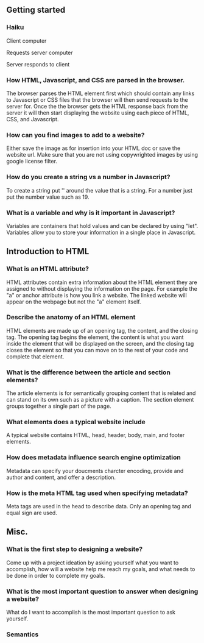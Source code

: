 ## Getting started

### **Haiku**

Client computer

Requests server computer

Server responds to client

### **How HTML, Javascript, and CSS are parsed in the browser.**

The browser parses the HTML element first which should contain any links to Javascript or CSS files that the browser will then send requests to the server for. Once the the browser gets the HTML response back from the server it will then start displaying the website using each piece of HTML, CSS, and Javascript.

### **How can you find images to add to a website?**

Either save the image as for insertion into your HTML doc or save the website url. Make sure that you are not using copywrighted images by using google license filter.

### **How do you create a string vs a number in Javascript?**

To create a string put '' around the value that is a string. For a number just put the number value such as 19.

### **What is a variable and why is it important in Javascript?**

Variables are containers that hold values and can be declared by using "let". Variables allow you to store your information in a single place in Javascript.

## Introduction to HTML

### **What is an HTML attribute?**

HTML attributes contain extra information about the HTML element they are assigned to without displaying the information on the page. For example the "a" or anchor attribute is how you link a website. The linked website will appear on the webpage but not the "a" element itself.

### **Describe the anatomy of an HTML element**

HTML elements are made up of an opening tag, the content, and the closing tag. The opening tag begins the element, the content is what you want inside the element that will be displayed on the screen, and the closing tag closes the element so that you can move on to the rest of your code and complete that element.

### **What is the difference between the article and section elements?**

The article elements is for semantically grouping content that is related and can stand on its own such as a picture with a caption. The section element groups together a single part of the page.

### **What elements does a typical website include**

A typical website contains HTML, head, header, body, main, and footer elements.

### **How does metadata influence search engine optimization**

Metadata can specify your doucments charcter encoding, provide and author and content, and offer a description.

### **How is the meta HTML tag used when specifying metadata?**

Meta tags are used in the head to describe data. Only an opening tag and equal sign are used.

## Misc.

### **What is the first step to designing a website?**

Come up with a project ideation by asking yourself what you want to accomplish, how will a website help me reach my goals, and what needs to be done in order to complete my goals.

### **What is the most important question to answer when designing a website?**

What do I want to accomplish is the most important question to ask yourself.

### **Semantics**








